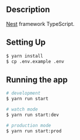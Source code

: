 ## Description

[Nest](https://github.com/nestjs/nest) framework TypeScript.

## Setting Up

```bash
$ yarn install
$ cp .env.example .env
```

## Running the app

```bash
# development
$ yarn run start

# watch mode
$ yarn run start:dev

# production mode
$ yarn run start:prod
```
